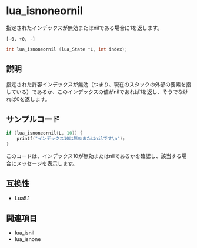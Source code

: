 # lua_isnoneornil

指定されたインデックスが無効またはnilである場合に1を返します。

`[-0, +0, -]`

```c
int lua_isnoneornil (lua_State *L, int index);
```

## 説明

指定された許容インデックスが無効（つまり、現在のスタックの外部の要素を指している）であるか、このインデックスの値がnilであれば1を返し、そうでなければ0を返します。

## サンプルコード

```c
if (lua_isnoneornil(L, 10)) {
    printf("インデックス10は無効またはnilです\n");
}
```

このコードは、インデックス10が無効またはnilであるかを確認し、該当する場合にメッセージを表示します。

## 互換性

- Lua5.1

## 関連項目

- lua_isnil
- lua_isnone